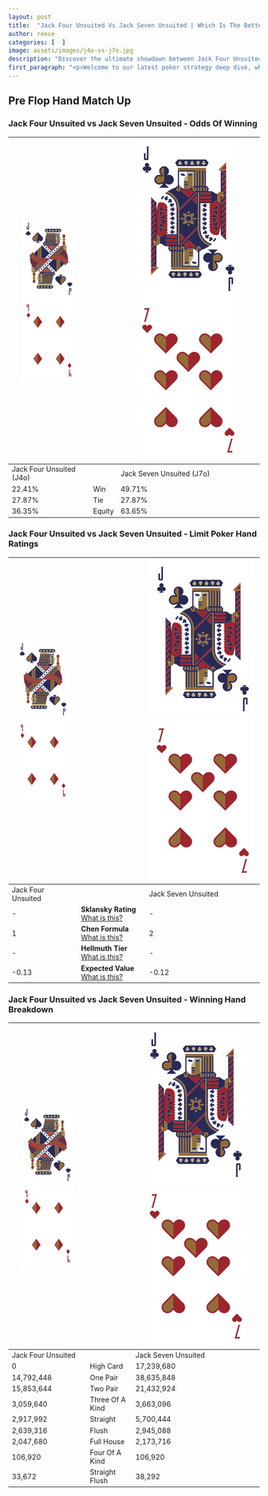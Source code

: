 ```yaml
---
layout: post
title:  "Jack Four Unsuited Vs Jack Seven Unsuited | Which Is The Better Hand In Poker? A Complete Guide"
author: reece
categories: [  ]
image: assets/images/j4o-vs-j7o.jpg
description: "Discover the ultimate showdown between Jack Four Unsuited and Jack Seven Unsuited in poker! Uncover the odds, strategies, and scenarios where one hand triumphs over the other. Get ready to up your poker game with this thrilling analysis."
first_paragraph: "<p>Welcome to our latest poker strategy deep dive, where we're pitting two distinct hands against each other in a high-stakes showdown: Jack Four Unsuited vs Jack Seven Unsuited.</p><p>In the dynamic world of poker, every decision counts, and knowing which hand holds the upper hand is key to your success at the table.</p><p>In this article, we'll dissect these two hands, explore the scenarios where one dominates the other, and equip you with the knowledge to make strategic choices that can tip the odds in your favor.</p><p>Get ready to unravel the intriguing dynamics of these poker hands and elevate your game to new heights.</p>"
---
```




[comment]: # (sp0)

## Pre Flop Hand Match Up

<div class="table hand-ratings" markdown="1"> 



### Jack Four Unsuited vs Jack Seven Unsuited - Odds Of Winning


    
| ![image info](assets/images/hand1/J.png) ![image info](assets/images/hand1/4o.png) |  | ![image info](assets/images/hand2/J.png) ![image info](assets/images/hand2/7o.png) |
| -------- | -------- | -------- |
| Jack Four Unsuited (J4o) |  | Jack Seven Unsuited (J7o) |
| 22.41% | Win | 49.71% |
| 27.87% | Tie | 27.87% |
| 36.35% | Equity | 63.65% |




[comment]: # (sp1)



### Jack Four Unsuited vs Jack Seven Unsuited - Limit Poker Hand Ratings


    
| ![image info](assets/images/hand1/J.png) ![image info](assets/images/hand1/4o.png) |  | ![image info](assets/images/hand2/J.png) ![image info](assets/images/hand2/7o.png) |
| -------- | -------- | -------- |
| Jack Four Unsuited |  | Jack Seven Unsuited |
| - | **Sklansky Rating** [What is this?](/sklansky-rating-explained) | - |
| 1 | **Chen Formula** [What is this?](/chen-formula-explained) | 2 |
| - | **Hellmuth Tier** [What is this?](/Hellmuth-tier-explained) | - |
| -0.13 | **Expected Value** [What is this?](/expected-value-explained) | -0.12 |




[comment]: # (sp2)



### Jack Four Unsuited vs Jack Seven Unsuited - Winning Hand Breakdown


    
| ![image info](assets/images/hand1/J.png) ![image info](assets/images/hand1/4o.png) |  | ![image info](assets/images/hand2/J.png) ![image info](assets/images/hand2/7o.png) |
| -------- | -------- | -------- |
| Jack Four Unsuited |  | Jack Seven Unsuited |
| 0 | High Card | 17,239,680 |
| 14,792,448 | One Pair | 38,635,848 |
| 15,853,644 | Two Pair | 21,432,924 |
| 3,059,640 | Three Of A Kind | 3,663,096 |
| 2,917,992 | Straight | 5,700,444 |
| 2,639,316 | Flush | 2,945,088 |
| 2,047,680 | Full House | 2,173,716 |
| 106,920 | Four Of A Kind | 106,920 |
| 33,672 | Straight Flush | 38,292 |




[comment]: # (sp3)



</div>

[comment]: # (sp4)



[comment]: # (sp5)

